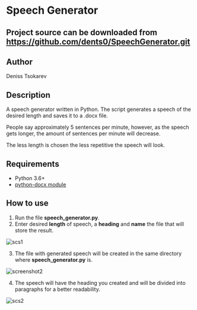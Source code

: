 Speech Generator
================
Project source can be downloaded from https://github.com/dents0/SpeechGenerator.git
----

Author
------
Deniss Tsokarev

Description
-----------
A speech generator written in Python. 
The script generates a speech of the desired length and saves it to a .docx file. 

People say approximately 5 sentences per minute, however, as the speech gets longer, the amount of sentences per minute will decrease. 

The less length is chosen the less repetitive the speech will look.

Requirements
------------
* Python 3.6+
* [python-docx module](https://python-docx.readthedocs.io/en/latest/)

How to use
----------
1) Run the file **speech_generator.py**.
2) Enter desired **length** of speech, a **heading** and **name** the file that will store the result.

![scs1](https://user-images.githubusercontent.com/28843507/57200116-afab0680-6f87-11e9-9995-c7f1aeaa5816.PNG)

3) The file with generated speech will be created in the same directory where **speech_generator.py** is.

![screenshot2](https://user-images.githubusercontent.com/28843507/52724778-47640e80-2fb0-11e9-84d4-e1dca5ffa101.PNG)

4) The speech will have the heading you created and will be divided into paragraphs for a better readability.

![scs2](https://user-images.githubusercontent.com/28843507/57200117-afab0680-6f87-11e9-880c-84060d7c2409.PNG)
